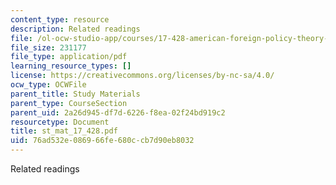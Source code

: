 ```yaml
---
content_type: resource
description: Related readings
file: /ol-ocw-studio-app/courses/17-428-american-foreign-policy-theory-and-method-fall-2004/76ad532e086966fe680ccb7d90eb8032_st_mat_17_428.pdf
file_size: 231177
file_type: application/pdf
learning_resource_types: []
license: https://creativecommons.org/licenses/by-nc-sa/4.0/
ocw_type: OCWFile
parent_title: Study Materials
parent_type: CourseSection
parent_uid: 2a26d945-df7d-6226-f8ea-02f24bd919c2
resourcetype: Document
title: st_mat_17_428.pdf
uid: 76ad532e-0869-66fe-680c-cb7d90eb8032
---
```

Related readings